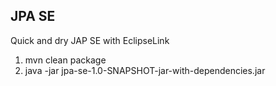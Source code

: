JPA SE
--------------------
Quick and dry JAP SE with EclipseLink
1. mvn clean package
2. java -jar jpa-se-1.0-SNAPSHOT-jar-with-dependencies.jar